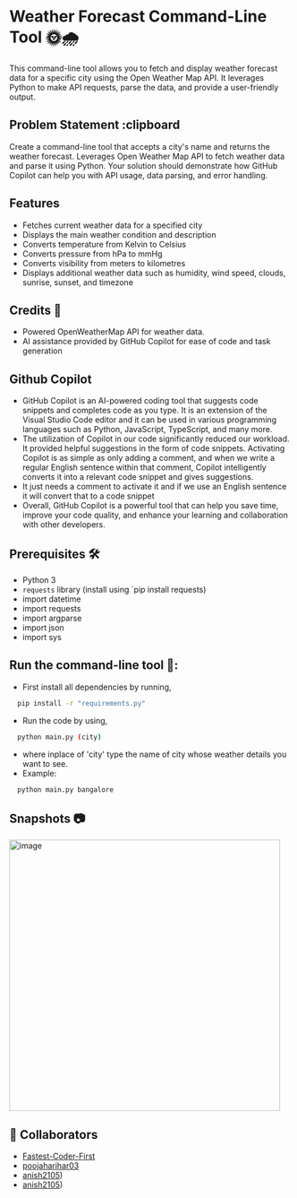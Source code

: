 # Weather Forecast Command-Line Tool  🌞🌧️
This command-line tool allows you to fetch and display weather forecast data for a specific city using the Open Weather Map API. It leverages Python to make API requests, parse the data, and provide a user-friendly output.

## Problem Statement :clipboard
Create a command-line tool that accepts a city's name and returns the weather forecast. Leverages Open Weather Map API to fetch weather data and parse it using Python. Your solution should demonstrate how GitHub Copilot can help you with API usage, data parsing, and error handling.

## Features

- Fetches current weather data for a specified city
- Displays the main weather condition and description
- Converts temperature from Kelvin to Celsius
- Converts pressure from hPa to mmHg
- Converts visibility from meters to kilometres
- Displays additional weather data such as humidity, wind speed, clouds, sunrise, sunset, and timezone

## Credits :clap:

- Powered OpenWeatherMap API for weather data.
- AI assistance provided by GitHub Copilot for ease of code and task generation
  
## Github Copilot 
- GitHub Copilot is an AI-powered coding tool that suggests code snippets and completes code as you type. It is an extension of the Visual Studio Code editor and it can be used in various programming languages such as Python, JavaScript, TypeScript, and many more.
- The utilization of Copilot in our code significantly reduced our workload. It provided helpful suggestions in the form of code snippets. Activating Copilot is as simple as only adding a comment, and when we write a regular English sentence within that comment, Copilot intelligently converts it into a relevant code snippet and gives suggestions.
- It just needs a comment to activate it and  if we use an English sentence it will convert that to a code snippet
- Overall, GitHub Copilot is a powerful tool that can help you save time, improve your code quality, and enhance your learning and collaboration with other developers.


## Prerequisites 🛠️

- Python 3
- `requests` library (install using `pip install requests)
- import datetime
- import requests
- import argparse
- import json
- import sys

## Run the command-line tool 🚀:
- First install all dependencies by running,
```bash
  pip install -r "requirements.py"
```
- Run the code by using,
```bash
  python main.py (city)
```
- where inplace of 'city' type the name of city whose weather details you want to see.
- Example:
``` bash
  python main.py bangalore
```
## Snapshots 📷
<img width="484" alt="image" src="https://github.com/Fastest-Coder-First/Weather-Forecast_404-Found/assets/88924201/b906538f-ee5c-4a55-b217-058afa4a07cf">



## :busts_in_silhouette: Collaborators

- [Fastest-Coder-First](https://github.com/Fastest-Coder-First)
- [poojaharihar03](https://github.com/poojaharihar03)
- [anish2105](https://github.com/anish2105))
- [anish2105](https://github.com/ishita-singhal))


